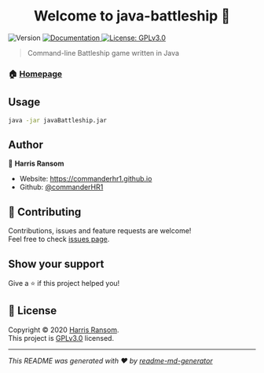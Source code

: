 <h1 align="center">Welcome to java-battleship 👋</h1>
<p>
  <img alt="Version" src="https://img.shields.io/badge/version-1.0-blue.svg?cacheSeconds=2592000" />
  <a href="https://github.com/commanderHR1/java-battleship/wiki" target="_blank">
    <img alt="Documentation" src="https://img.shields.io/badge/documentation-yes-brightgreen.svg" />
  </a>
  <a href="https://github.com/commanderHR1/java-battleship/blob/master/LICENSE" target="_blank">
    <img alt="License: GPLv3.0" src="https://img.shields.io/badge/License-GPLv3.0-yellow.svg" />
  </a>
</p>

> Command-line Battleship game written in Java

### 🏠 [Homepage](https://github.com/commanderHR1/java-battleship)

## Usage

```sh
java -jar javaBattleship.jar
```

## Author

👤 **Harris Ransom**

* Website: https://commanderhr1.github.io
* Github: [@commanderHR1](https://github.com/commanderHR1)

## 🤝 Contributing

Contributions, issues and feature requests are welcome!<br />Feel free to check [issues page](https://github.com/commanderHR1/java-battleship/issues). 

## Show your support

Give a ⭐️ if this project helped you!

## 📝 License

Copyright © 2020 [Harris Ransom](https://github.com/commanderHR1).<br />
This project is [GPLv3.0](https://github.com/commanderHR1/java-battleship/blob/master/LICENSE) licensed.

***
_This README was generated with ❤️ by [readme-md-generator](https://github.com/kefranabg/readme-md-generator)_